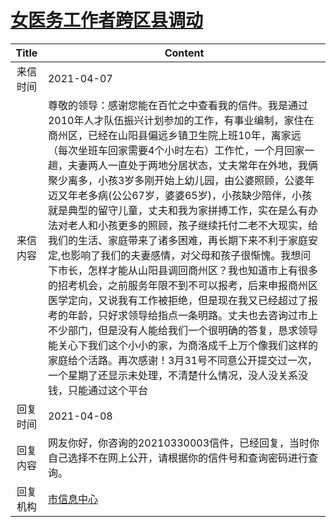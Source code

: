# <a href="http://www.shangluo.gov.cn/zmhd/ldxxxx.jsp?urltype=leadermail.LeaderMailContentUrl&wbtreeid=1112&leadermailid=7120">女医务工作者跨区县调动</a>
| Title |                                                                                                                                                                                                                                                                   Content                                                                                                                                                                                                                                                                    |
|:-----:|----------------------------------------------------------------------------------------------------------------------------------------------------------------------------------------------------------------------------------------------------------------------------------------------------------------------------------------------------------------------------------------------------------------------------------------------------------------------------------------------------------------------------------------------|
| 来信时间  | 2021-04-07                                                                                                                                                                                                                                                                                                                                                                                                                                                                                                                                   |
| 来信内容  | 尊敬的领导：感谢您能在百忙之中查看我的信件。我是通过2010年人才队伍振兴计划参加的工作，有事业编制，家住在商州区，已经在山阳县偏远乡镇卫生院上班10年，离家远（每次坐班车回家需要4个小时左右）工作忙，一个月回家一趟，夫妻两人一直处于两地分居状态，丈夫常年在外地，我俩聚少离多，小孩3岁多刚开始上幼儿园，由公婆照顾，公婆年迈又年老多病(公公67岁，婆婆65岁)，小孩缺少陪伴，小孩就是典型的留守儿童，丈夫和我为家拼搏工作，实在是么有办法对老人和小孩更多的照顾，孩子继续托付二老不大现实，给我们的生活、家庭带来了诸多困难，再长期下来不利于家庭安定,也影响了我们的夫妻感情，对父母和孩子很惭愧。我想问下市长，怎样才能从山阳县调回商州区？我也知道市上有很多的招考机会，之前服务年限不到不可以报考，后来申报商州区医学定向，又说我有工作被拒绝，但是现在我又已经超过了报考的年龄，只好求领导给指点一条明路。丈夫也去咨询过市上不少部门，但是没有人能给我们一个很明确的答复，恳求领导能关心下我们这个小小的家，为商洛成千上万个像我们这样的家庭给个活路。再次感谢！3月31号不同意公开提交过一次，一个星期了还显示未处理，不清楚什么情况，没人没关系没钱，只能通过这个平台 |
| 回复时间  | 2021-04-08                                                                                                                                                                                                                                                                                                                                                                                                                                                                                                                                   |
| 回复内容  | 网友你好，你咨询的20210330003信件，已经回复，当时你自己选择不在网上公开，请根据你的信件号和查询密码进行查询。                                                                                                                                                                                                                                                                                                                                                                                                                                                                                 |
| 回复机构  | <a href="../../category/agencies/市信息中心.md">市信息中心</a>                                                                                                                                                                                                                                                                                                                                                                                                                                                                                         |